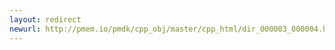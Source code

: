 ```yaml
---
layout: redirect
newurl: http://pmem.io/pmdk/cpp_obj/master/cpp_html/dir_000003_000004.html
---
```

